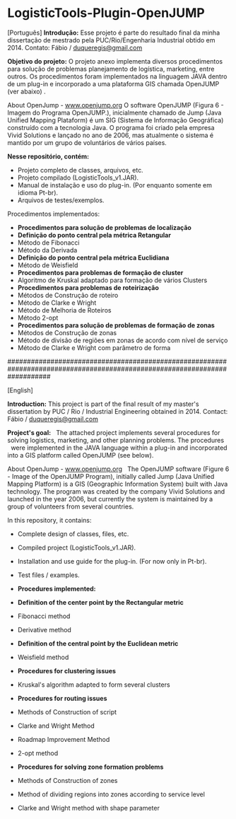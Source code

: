 # LogisticTools-Plugin-OpenJUMP

[Português]
**Introdução:**
Esse projeto é parte do resultado final da minha dissertação de mestrado pela PUC/Rio/Engenharia Industrial obtido em 2014.
Contato: Fábio / duqueregis@gmail.com

**Objetivo do projeto:**
  O projeto anexo implementa diversos procedimentos para solução de problemas planejamento de logística, marketing, entre outros. Os procedimentos 
  foram implementados na linguagem JAVA dentro de um plug-in e incorporado a uma plataforma GIS chamada OpenJUMP (ver abaixo) .

About OpenJump - www.openjump.org
  O software OpenJUMP (Figura 6 - Imagem do Programa OpenJUMP.), inicialmente chamado de Jump (Java Unified Mapping Plataform) é um SIG (Sistema de Informação Geográfica) construído com a tecnologia Java. O programa foi criado pela empresa Vivid Solutions e lançado no ano de 2006, mas atualmente o sistema é mantido por um grupo de voluntários de vários países.

**Nesse repositório, contém:**
- Projeto completo de classes, arquivos, etc. 
- Projeto compilado (LogisticTools_v1.JAR). 
- Manual de instalação e uso do plug-in. (Por enquanto somente em idioma Pt-br).
- Arquivos de testes/exemplos.

Procedimentos implementados:

- **Procedimentos para solução de problemas de localização**
- **Definição do ponto central pela métrica Retangular**
- Método de Fibonacci
- Método da Derivada
- **Definição do ponto central pela métrica Euclidiana**
- Método de Weisfield
- **Procedimentos para problemas de formação de cluster**
- Algoritmo de Kruskal adaptado para formação de vários Clusters
- **Procedimentos para problemas de roteirização**
- Métodos de Construção de roteiro
- Método de Clarke e Wright
- Método de Melhoria de Roteiros
- Método 2-opt
- **Procedimentos para solução de problemas de formação de zonas**
- Métodos de Construção de zonas 
- Método de divisão de regiões em zonas de acordo com nível de serviço
- Método de Clarke e Wright com parâmetro de forma


###########################################################################################################################

[English]

**Introduction:**
This project is part of the final result of my master's dissertation by PUC / Rio / Industrial Engineering obtained in 2014.
Contact: Fábio / duqueregis@gmail.com

**Project's goal:**
  The attached project implements several procedures for solving logistics, marketing, and other planning problems. The procedures
  were implemented in the JAVA language within a plug-in and incorporated into a GIS platform called OpenJUMP (see below).

About OpenJump - www.openjump.org
  The OpenJUMP software (Figure 6 - Image of the OpenJUMP Program), initially called Jump (Java Unified Mapping Platform) is a GIS (Geographic Information System) built with Java technology. The program was created by the company Vivid Solutions and launched in the year 2006, but currently the system is maintained by a group of volunteers from several countries.

In this repository, it contains:
- Complete design of classes, files, etc.
- Compiled project (LogisticTools_v1.JAR).
- Installation and use guide for the plug-in. (For now only in Pt-br).
- Test files / examples.

- **Procedures implemented:**
- **Definition of the center point by the Rectangular metric**
- Fibonacci method
- Derivative method
- **Definition of the central point by the Euclidean metric**
- Weisfield method
- **Procedures for clustering issues**
- Kruskal's algorithm adapted to form several clusters
- **Procedures for routing issues**
- Methods of Construction of script
- Clarke and Wright Method
- Roadmap Improvement Method
- 2-opt method
- **Procedures for solving zone formation problems**
- Methods of Construction of zones
- Method of dividing regions into zones according to service level
- Clarke and Wright method with shape parameter
